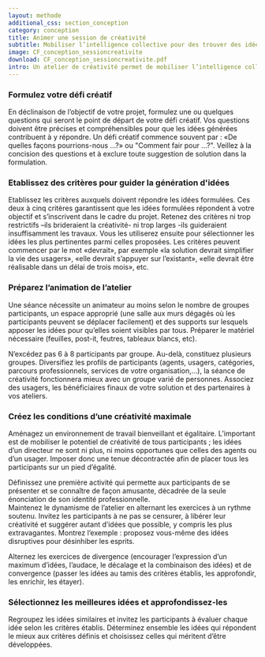 ```yaml
---
layout: methode
additional_css: section_conception
category: conception
title: Animer une session de créativité
subtitle: Mobiliser l’intelligence collective pour des trouver des idées de solutions innovantes
image: CF_conception_sessioncreativite
download: CF_conception_sessioncreativite.pdf
intro: Un atelier de créativité permet de mobiliser l’intelligence collective autour de la résolution d’un problème et l’identification de solutions dans un temps réduit. C’est un bon moyen pour générer des idées pertinentes de solutions et raviver l’énergie de votre équipe. Avec une préparation soigneuse et un ensemble de règles claires, un atelier de créativité peut faire émerger de nombreuses nouvelles idées. Sélectionnez les meilleures d’entre elles, approfondissez et combinez-les pour concevoir votre solution. Laissez libre cours à l’imagination des participants, ne censurez pas leurs idées. Les solutions novatrices naissent souvent des idées les plus décalées.
---
```


### Formulez votre défi créatif 
En déclinaison de l’objectif de votre projet, formulez une ou quelques questions qui seront le point de départ de votre défi créatif. Vos questions doivent être précises et compréhensibles pour que les idées générées contribuent à y répondre. Un défi créatif commence souvent par : «De quelles façons pourrions-nous ...?» ou "Comment fair pour …?". Veillez à la concision des questions et à exclure toute suggestion de solution dans la formulation.

### Etablissez des critères pour guider la génération d'idées
Etablissez les critères auxquels doivent répondre les idées formulées. Ces deux à cinq critères garantissent que les idées formulées répondent à votre objectif et s’inscrivent dans le cadre du projet. Retenez des critères ni trop restrictifs –ils brideraient la créativité- ni trop larges -ils guideraient insuffisamment les travaux. Vous les utiliserez ensuite pour sélectionner les idées les plus pertinentes parmi celles proposées. Les critères peuvent commencer par le mot «devrait», par exemple «la solution devrait simplifier la vie des usagers», «elle devrait s’appuyer sur l’existant», «elle devrait être réalisable dans un délai de trois mois», etc.

### Préparez l’animation de l’atelier 
Une séance nécessite un animateur au moins selon le nombre de groupes participants, un espace approprié (une salle aux murs dégagés où les participants peuvent se déplacer facilement) et des supports sur lesquels apposer les idées pour qu’elles soient visibles par tous. Préparer le matériel nécessaire (feuilles, post-it, feutres, tableaux blancs, etc). 

N’excédez pas 6 à 8 participants par groupe. Au-delà, constituez plusieurs groupes. Diversifiez les profils de participants (agents, usagers, catégories, parcours professionnels, services de votre organisation,…), la séance de créativité fonctionnera mieux avec un groupe varié de personnes. Associez des usagers, les bénéficiaires finaux de votre solution et des partenaires à vos ateliers.

### Créez les conditions d’une créativité maximale 
Aménagez un environnement de travail bienveillant et égalitaire. L’important est de mobiliser le potentiel de créativité de tous participants ; les idées d’un directeur ne sont ni plus, ni moins opportunes que celles des agents ou d’un usager. Imposer donc une tenue décontractée afin de placer tous les participants sur un pied d’égalité.
 
Définissez une première activité qui permette aux participants de se présenter et se connaître de façon amusante, décadrée de la seule énonciation de son identité professionnelle.    
Maintenez le dynamisme de l’atelier en alternant les exercices à un rythme soutenu. Invitez les participants à ne pas se censurer, à libérer leur créativité et suggérer autant d’idées que possible, y compris les plus extravagantes. Montrez l’exemple : proposez vous-même des idées disruptives pour désinhiber les esprits.

Alternez les exercices de divergence (encourager l’expression d’un maximum d’idées, l’audace, le décalage et la combinaison des idées) et de convergence (passer les idées au tamis des critères établis, les approfondir, les enrichir, les étayer).   

### Sélectionnez les meilleures idées et approfondissez-les 
Regroupez les idées similaires et invitez les participants à évaluer chaque idée selon les critères établis. Déterminez ensemble les idées qui répondent le mieux aux critères définis et choisissez celles qui méritent d’être développées.

